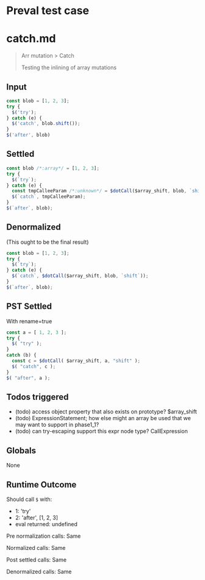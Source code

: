# Preval test case

# catch.md

> Arr mutation > Catch
>
> Testing the inlining of array mutations

## Input

`````js filename=intro
const blob = [1, 2, 3];
try {
  $('try');
} catch (e) {
  $('catch', blob.shift());
}
$('after', blob)
`````


## Settled


`````js filename=intro
const blob /*:array*/ = [1, 2, 3];
try {
  $(`try`);
} catch (e) {
  const tmpCalleeParam /*:unknown*/ = $dotCall($array_shift, blob, `shift`);
  $(`catch`, tmpCalleeParam);
}
$(`after`, blob);
`````


## Denormalized
(This ought to be the final result)

`````js filename=intro
const blob = [1, 2, 3];
try {
  $(`try`);
} catch (e) {
  $(`catch`, $dotCall($array_shift, blob, `shift`));
}
$(`after`, blob);
`````


## PST Settled
With rename=true

`````js filename=intro
const a = [ 1, 2, 3 ];
try {
  $( "try" );
}
catch (b) {
  const c = $dotCall( $array_shift, a, "shift" );
  $( "catch", c );
}
$( "after", a );
`````


## Todos triggered


- (todo) access object property that also exists on prototype? $array_shift
- (todo) ExpressionStatement; how else might an array be used that we may want to support in phase1_1?
- (todo) can try-escaping support this expr node type? CallExpression


## Globals


None


## Runtime Outcome


Should call `$` with:
 - 1: 'try'
 - 2: 'after', [1, 2, 3]
 - eval returned: undefined

Pre normalization calls: Same

Normalized calls: Same

Post settled calls: Same

Denormalized calls: Same
